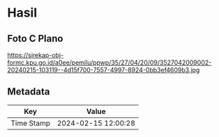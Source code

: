 # Hasil

## Foto C Plano

https://sirekap-obj-formc.kpu.go.id/a0ee/pemilu/ppwp/35/27/04/20/09/3527042009002-20240215-103119--4d15f700-7557-4997-8924-0bb3ef4609b3.jpg


## Metadata

| Key        | Value               |
| ---------- | ------------------- |
| Time Stamp | 2024-02-15 12:00:28 |



